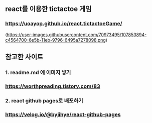 ## react를 이용한 tictactoe 게임
### https://uoayop.github.io/react.tictactoeGame/

(https://user-images.githubusercontent.com/70973495/107853894-c4564700-6e5b-11eb-9796-6495a7278098.png)

## 참고한 사이트

### 1. readme.md 에 이미지 넣기
### https://worthpreading.tistory.com/83

### 2. react github pages로 배포하기
### https://velog.io/@byjihye/react-github-pages
